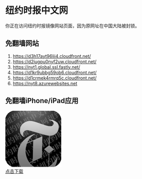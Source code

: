 <h1>纽约时报中文网</h1>
<p>你正在访问纽约时报镜像网站页面，因为原网址在中国大陆被封锁。</p>
<h2>免翻墙网站</h2>
<ol>
<li><a href="https://d3h17ayt96lii4.cloudfront.net/" target="1">https://d3h17ayt96lii4.cloudfront.net/</a></li>
<li><a href="https://d2iugpu0nyf2uw.cloudfront.net/" target="2">https://d2iugpu0nyf2uw.cloudfront.net/</a></li>
<li><a href="https://nyt1.global.ssl.fastly.net/" target="3">https://nyt1.global.ssl.fastly.net/</a></li>
<li><a href="https://d1kr9ubbg59ob6.cloudfront.net/" target="4">https://d1kr9ubbg59ob6.cloudfront.net/</a></li>
<li><a href="https://d1crmek4rmrq5c.cloudfront.net/" target="5">https://d1crmek4rmrq5c.cloudfront.net/</a></li>
<li><a href="https://nyt8.azurewebsites.net" target="6">https://nyt8.azurewebsites.net</a></li>
</ol>
<h2>免翻墙iPhone/iPad应用</h2>
<p>
	<a href="https://itunes.apple.com/cn/app/niu-yue-shi-bao-zhong-wen-wang/id807498298?mt=8">
		<img src="icon175x175.jpeg" />
		<br/>点击下载
	</a>
</p>